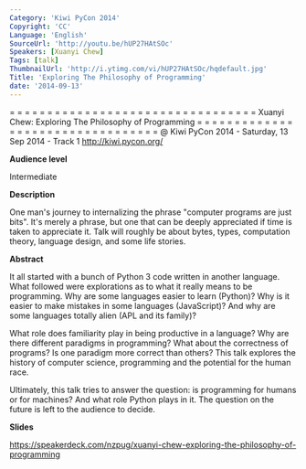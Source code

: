 ```yaml
---
Category: 'Kiwi PyCon 2014'
Copyright: 'CC'
Language: 'English'
SourceUrl: 'http://youtu.be/hUP27HAtSOc'
Speakers: [Xuanyi Chew]
Tags: [talk]
ThumbnailUrl: 'http://i.ytimg.com/vi/hUP27HAtSOc/hqdefault.jpg'
Title: 'Exploring The Philosophy of Programming'
date: '2014-09-13'
---
```

= = = = = = = = = = = = = = = = = = = = = = = = = = = = = = = = = 
Xuanyi Chew:
Exploring The Philosophy of Programming
= = = = = = = = = = = = = = = = = = = = = = = = = = = = = = = = = 
@ Kiwi PyCon 2014 - Saturday, 13 Sep 2014 - Track 1
http://kiwi.pycon.org/

**Audience level**

Intermediate

**Description**

One man's journey to internalizing the phrase "computer programs are just bits". It's merely a phrase, but one that can be deeply appreciated if time is taken to appreciate it. Talk will roughly be about bytes, types, computation theory, language design, and some life stories.

**Abstract**

It all started with a bunch of Python 3 code written in another language. What followed were explorations as to what it really means to be programming. Why are some languages easier to learn (Python)? Why is it easier to make mistakes in some languages (JavaScript)? And why are some languages totally alien (APL and its family)?

What role does familiarity play in being productive in a language? Why are there different paradigms in programming? What about the correctness of programs? Is one paradigm more correct than others? This talk explores the history of computer science, programming and the potential for the human race.

Ultimately, this talk tries to answer the question: is programming for humans or for machines? And what role Python plays in it. The question on the future is left to the audience to decide.

**Slides**

https://speakerdeck.com/nzpug/xuanyi-chew-exploring-the-philosophy-of-programming